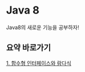 # Java 8
Java8의 새로운 기능을 공부하자!

## 요약 바로가기
[1. 함수형 인터페이스와 람다식](https://github.com/kim-jin-seop/java8/blob/main/word/session1.md)
